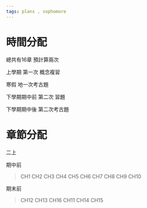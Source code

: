 ```yaml
---
tags: plans , sophomore
---
```

# 時間分配
總共有16章
預計算兩次

上學期
第一次 概念複習

寒假 地一次考古題

下學期期中前
第二次 習題

下學期期中後
第二次考古題

# 章節分配
二上

期中前
> CH1 CH2 CH3 CH4
> CH5 CH6 CH7
> CH8 
> CH9
> CH10

  
期末前
> CH12 CH13 CH16
> CH11
> CH14 CH15


